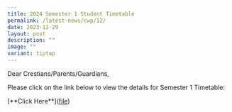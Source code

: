 ```yaml
---
title: 2024 Semester 1 Student Timetable
permalink: /latest-news/cwp/12/
date: 2023-12-29
layout: post
description: ""
image: ""
variant: tiptap
---
```

<p>Dear Crestians/Parents/Guardians,</p><p>Please click on the link below to view the details for Semester 1 Timetable:</p><p>[**Click Here**](<a href="/files/Timetable_Announcement/2024_Sem1_TT_Classes__Student_version___26_12_2023_.pdf" rel="noopener noreferrer nofollow" target="_blank">file</a>)</p>